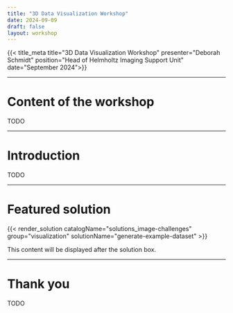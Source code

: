 ```yaml
---
title: "3D Data Visualization Workshop"
date: 2024-09-09
draft: false
layout: workshop
---
```


{{< title_meta title="3D Data Visualization Workshop" presenter="Deborah Schmidt" position="Head of Helmholtz Imaging Support Unit" date="September 2024">}}

---

# Content of the workshop

TODO

---

# Introduction

TODO

---

# Featured solution

{{< render_solution catalogName="solutions_image-challenges" group="visualization" solutionName="generate-example-dataset" >}}

This content will be displayed after the solution box.

---

# Thank you

TODO